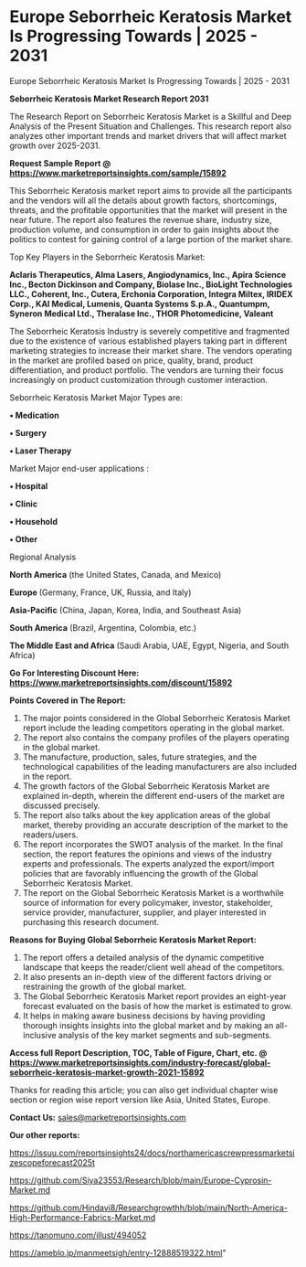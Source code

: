 # Europe Seborrheic Keratosis Market Is Progressing Towards | 2025 - 2031
 Europe Seborrheic Keratosis Market Is Progressing Towards | 2025 - 2031

<strong>Seborrheic Keratosis Market Research Report 2031</strong>

The Research Report on Seborrheic Keratosis Market is a Skillful and Deep Analysis of the Present Situation and Challenges. This research report also analyzes other important trends and market drivers that will affect market growth over 2025-2031.

<strong>Request Sample Report @ <a href=https://www.marketreportsinsights.com/sample/15892>https://www.marketreportsinsights.com/sample/15892</a></strong>

This Seborrheic Keratosis market report aims to provide all the participants and the vendors will all the details about growth factors, shortcomings, threats, and the profitable opportunities that the market will present in the near future. The report also features the revenue share, industry size, production volume, and consumption in order to gain insights about the politics to contest for gaining control of a large portion of the market share.

Top Key Players in the Seborrheic Keratosis Market:

<strong>Aclaris Therapeutics, Alma Lasers, Angiodynamics, Inc., Apira Science Inc., Becton Dickinson and Company, Biolase Inc., BioLight Technologies LLC., Coherent, Inc., Cutera, Erchonia Corporation, Integra Miltex, IRIDEX Corp., KAI Medical, Lumenis, Quanta Systems S.p.A., Quantumpm, Syneron Medical Ltd., Theralase Inc., THOR Photomedicine, Valeant</strong>

The Seborrheic Keratosis Industry is severely competitive and fragmented due to the existence of various established players taking part in different marketing strategies to increase their market share. The vendors operating in the market are profiled based on price, quality, brand, product differentiation, and product portfolio. The vendors are turning their focus increasingly on product customization through customer interaction.

Seborrheic Keratosis Market Major Types are:

<strong>• Medication

• Surgery

• Laser Therapy</strong>

Market Major end-user applications :

<strong>• Hospital

• Clinic

• Household

• Other</strong>

Regional Analysis

</u><strong><b>North America</b></strong> (the United States, Canada, and Mexico)

<strong><b>Europe </b></strong>(Germany, France, UK, Russia, and Italy)

<strong><b>Asia-Pacific</b></strong> (China, Japan, Korea, India, and Southeast Asia)

<strong><b>South America</b></strong> (Brazil, Argentina, Colombia, etc.)

<strong><b>The Middle East and Africa</b></strong> (Saudi Arabia, UAE, Egypt, Nigeria, and South Africa)

<strong>Go For Interesting Discount Here: <a href=https://www.marketreportsinsights.com/discount/15892>https://www.marketreportsinsights.com/discount/15892</a></strong>

<strong>Points Covered in The Report:</strong>
<ol>
  <li>The major points considered in the Global Seborrheic Keratosis Market report include the leading competitors operating in the global market.</li>
  <li>The report also contains the company profiles of the players operating in the global market.</li>
  <li>The manufacture, production, sales, future strategies, and the technological capabilities of the leading manufacturers are also included in the report.</li>
  <li>The growth factors of the Global Seborrheic Keratosis Market are explained in-depth, wherein the different end-users of the market are discussed precisely.</li>
  <li>The report also talks about the key application areas of the global market, thereby providing an accurate description of the market to the readers/users.</li>
  <li>The report incorporates the SWOT analysis of the market. In the final section, the report features the opinions and views of the industry experts and professionals. The experts analyzed the export/import policies that are favorably influencing the growth of the Global Seborrheic Keratosis Market.</li>
  <li>The report on the Global Seborrheic Keratosis Market is a worthwhile source of information for every policymaker, investor, stakeholder, service provider, manufacturer, supplier, and player interested in purchasing this research document.</li>
</ol>
<strong>Reasons for Buying Global Seborrheic Keratosis Market Report:</strong>

<ol>
  <li>The report offers a detailed analysis of the dynamic competitive landscape that keeps the reader/client well ahead of the competitors.</li>
  <li>It also presents an in-depth view of the different factors driving or restraining the growth of the global market.</li>
  <li>The Global Seborrheic Keratosis Market report provides an eight-year forecast evaluated on the basis of how the market is estimated to grow.</li>
  <li>It helps in making aware business decisions by having providing thorough insights insights into the global market and by making an all-inclusive analysis of the key market segments and sub-segments.</li>
</ol>
<strong>Access full Report Description, TOC, Table of Figure, Chart, etc. @ <a href=https://www.marketreportsinsights.com/industry-forecast/global-seborrheic-keratosis-market-growth-2021-15892>https://www.marketreportsinsights.com/industry-forecast/global-seborrheic-keratosis-market-growth-2021-15892</a></strong>


Thanks for reading this article; you can also get individual chapter wise section or region wise report version like Asia, United States, Europe.

<strong>Contact Us:</strong>
sales@marketreportsinsights.com

<strong>Our other reports:</strong>

<a href=https://issuu.com/reportsinsights24/docs/northamericascrewpressmarketsizescopeforecast2025t>https://issuu.com/reportsinsights24/docs/northamericascrewpressmarketsizescopeforecast2025t</a>

<a href=https://github.com/Siya23553/Research/blob/main/Europe-Cyprosin-Market.md>https://github.com/Siya23553/Research/blob/main/Europe-Cyprosin-Market.md</a>

<a href=https://github.com/Hindavi8/Researchgrowthh/blob/main/North-America-High-Performance-Fabrics-Market.md>https://github.com/Hindavi8/Researchgrowthh/blob/main/North-America-High-Performance-Fabrics-Market.md</a>

<a href=https://tanomuno.com/illust/494052>https://tanomuno.com/illust/494052</a>

<a href=https://ameblo.jp/manmeetsigh/entry-12888519322.html>https://ameblo.jp/manmeetsigh/entry-12888519322.html</a>"
